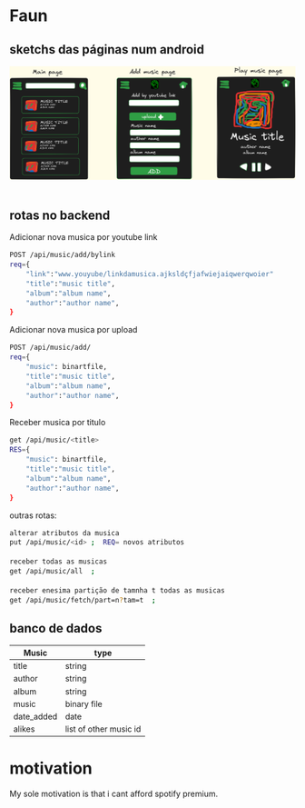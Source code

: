 # **Faun**



## sketchs das páginas num android

<div>
    <img src="pagesketch.png">
</div>
​    

## rotas no backend

Adicionar nova musica por youtube link

```bash
POST /api/music/add/bylink
req={
	"link":"www.youyube/linkdamusica.ajksldçfjafwiejaiqwerqwoier"
	"title":"music title",
	"album":"album name",
	"author":"author name",
}
```

Adicionar nova musica por upload

```bash
POST /api/music/add/
req={
	"music": binartfile,
	"title":"music title",
	"album":"album name",
	"author":"author name",
}
```

Receber musica por titulo

```bash
get /api/music/<title>
RES={
	"music": binartfile,
	"title":"music title",
	"album":"album name",
	"author":"author name",
}
```



outras rotas:

```bash
alterar atributos da musica
put /api/music/<id> ;  REQ= novos atributos

receber todas as musicas
get /api/music/all  ;

receber enesima partição de tamnha t todas as musicas
get /api/music/fetch/part=n?tam=t  ;

```



## banco de dados



| Music      | type                   |
| ---------- | ---------------------- |
| title      | string                 |
| author     | string                 |
| album      | string                 |
| music      | binary file            |
| date_added | date                   |
| alikes     | list of other music id |

# motivation

My sole motivation is that i cant afford spotify premium.



